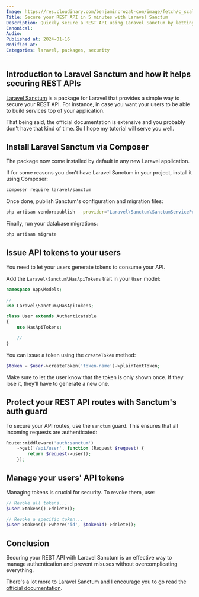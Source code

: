```yaml
---
Image: https://res.cloudinary.com/benjamincrozat-com/image/fetch/c_scale,f_webp,q_auto,w_1200/https://github.com/benjamincrozat/content/assets/3613731/7168ff1b-1239-4912-b20e-426177fd8eec
Title: Secure your REST API in 5 minutes with Laravel Sanctum
Description: Quickly secure a REST API using Laravel Sanctum by letting your users generate tokens.
Canonical: 
Audio:
Published at: 2024-01-16
Modified at:
Categories: laravel, packages, security
---
```


## Introduction to Laravel Sanctum and how it helps securing REST APIs

[Laravel Sanctum](https://laravel.com/docs/sanctum) is a package for Laravel that provides a simple way to secure your REST API. For instance, in case you want your users to be able to build services top of your application.

That being said, the official documentation is extensive and you probably don't have that kind of time. So I hope my tutorial will serve you well.

## Install Laravel Sanctum via Composer

The package now come installed by default in any new Laravel application.

If for some reasons you don't have Laravel Sanctum in your project, install it using Composer:

```bash
composer require laravel/sanctum
```

Once done, publish Sanctum's configuration and migration files:

```bash
php artisan vendor:publish --provider="Laravel\Sanctum\SanctumServiceProvider"
```

Finally, run your database migrations:

```bash
php artisan migrate
```

## Issue API tokens to your users

You need to let your users generate tokens to consume your API.

Add the `Laravel\Sanctum\HasApiTokens` trait in your `User` model:

```php
namespace App\Models;

//
use Laravel\Sanctum\HasApiTokens;

class User extends Authenticatable
{
    use HasApiTokens;

    //
}
```

You can issue a token using the `createToken` method:

```php
$token = $user->createToken('token-name')->plainTextToken;
```

Make sure to let the user know that the token is only shown once. If they lose it, they'll have to generate a new one.

## Protect your REST API routes with Sanctum's auth guard

To secure your API routes, use the `sanctum` guard. This ensures that all incoming requests are authenticated:

```php
Route::middleware('auth:sanctum')
    ->get('/api/user', function (Request $request) {
        return $request->user();
    });
```

## Manage your users' API tokens

Managing tokens is crucial for security. To revoke them, use:

```php
// Revoke all tokens...
$user->tokens()->delete();

// Revoke a specific token...
$user->tokens()->where('id', $tokenId)->delete();
```

## Conclusion

Securing your REST API with Laravel Sanctum is an effective way to manage authentication and prevent misuses without overcomplicating everything.

There's a lot more to Laravel Sanctum and I encourage you to go read the [official documentation](https://laravel.com/docs/sanctum).
